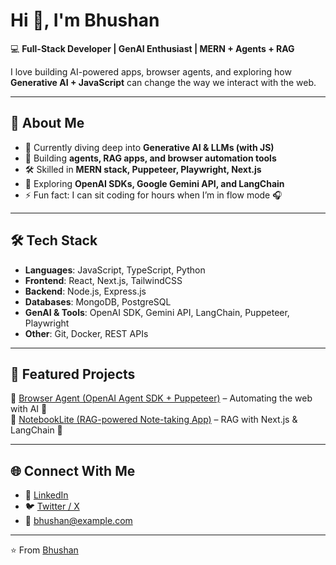 # Hi 👋, I'm Bhushan  

💻 **Full-Stack Developer | GenAI Enthusiast | MERN + Agents + RAG**  

I love building AI-powered apps, browser agents, and exploring how **Generative AI + JavaScript** can change the way we interact with the web.  

---

## 🚀 About Me  
- 🌱 Currently diving deep into **Generative AI & LLMs (with JS)**  
- 🤖 Building **agents, RAG apps, and browser automation tools**  
- 🛠 Skilled in **MERN stack, Puppeteer, Playwright, Next.js**  
- 📌 Exploring **OpenAI SDKs, Google Gemini API, and LangChain**  
- ⚡ Fun fact: I can sit coding for hours when I’m in flow mode 🎧  

---

## 🛠 Tech Stack  
- **Languages**: JavaScript, TypeScript, Python  
- **Frontend**: React, Next.js, TailwindCSS  
- **Backend**: Node.js, Express.js  
- **Databases**: MongoDB, PostgreSQL  
- **GenAI & Tools**: OpenAI SDK, Gemini API, LangChain, Puppeteer, Playwright  
- **Other**: Git, Docker, REST APIs  

---

## 📌 Featured Projects  
🔹 [Browser Agent (OpenAI Agent SDK + Puppeteer)](https://github.com/bhushan-ai/browser-agent-by-OpenAi-AgentSdk) – Automating the web with AI 🤖  
🔹 [NotebookLite (RAG-powered Note-taking App)](https://github.com/bhushan-ai/nextjs-Rag-application-NoteBookLite) – RAG with Next.js & LangChain 📝  

---

## 🌐 Connect With Me  
- 💼 [LinkedIn](https://www.linkedin.com/in/bhushan-ai)  
- 🐦 [Twitter / X](https://x.com/bhushan_ai)  
- 📧 bhushan@example.com  

---

⭐️ From [Bhushan](https://github.com/bhushan-ai)
